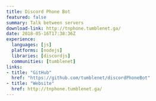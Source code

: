 ```yaml
---
title: Discord Phone Bot
featured: false
summary: Talk between servers
download-link: http://tnphone.tumblenet.ga/
date: 2018-05-16T17:38:36Z
experience:
  languages: [js]
  platforms: [nodejs]
  libraries: [discordjs]
  communities: [tumblenet]
links:
- title: "GitHub"
  href: "https://github.com/tumblenet/discordPhoneBot"
- title: "Website"
  href: http://tnphone.tumblenet.ga/
---
```

